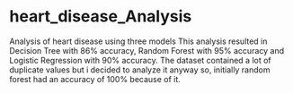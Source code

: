 # heart_disease_Analysis
Analysis of heart disease using three models
This analysis resulted in Decision Tree with 86% accuracy, Random Forest with 95% accuracy and Logistic Regression with 90% accuracy.
The dataset contained a lot of duplicate values but i decided to analyze it anyway so, initially random forest had an accuracy of 100% because of it.

